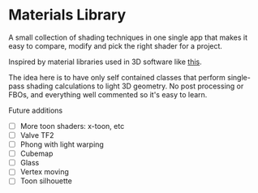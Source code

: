Materials Library
=================

A small collection of shading techniques in one single app that makes it easy to compare, modify and pick the right shader for a project.

Inspired by material libraries used in 3D software like [this](http://www.reynantemartinez.com/cycles-material-studies.html).

The idea here is to have only self contained classes that perform single-pass shading calculations to light 3D geometry. No post processing or FBOs, and everything well commented so it's easy to learn.

Future additions
- [ ] More toon shaders: x-toon, etc
- [ ] Valve TF2
- [ ] Phong with light warping
- [ ] Cubemap
- [ ] Glass
- [ ] Vertex moving
- [ ] Toon silhouette
